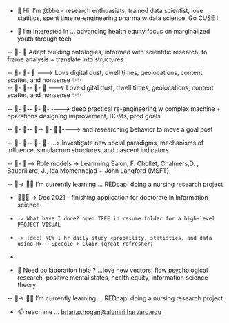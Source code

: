 - 👋 Hi, I’m @bbe  - research enthuasiats, trained data scientist, love statitics, spent time re-engineering pharma w data science. Go CUSE !

- 👀 I’m interested in ... advancing health equity focus on marginalized youth through tech  

-- 👀- 👀  Adept building ontologies, informed with scientific research, to frame analysis + translate into structures  

-- 👀- 👀-  👀 ---> Love digital dust, dwell times, geolocations, content scatter, and nonsense  ✨✨  
-- 👀- 👀-- 👀- 👀 ---> Love digital dust, dwell times, geolocations, content scatter, and nonsense  ✨✨  

-- 👀- 👀-- 👀- 👀- ----> deep practical re-engineering w complex machine + operations designing improvement, BOMs, prod goals 

-- 👀- 👀-- 👀-- 👀- 👀✨----> and researching behavior to move a goal post  

-- 👀- 👀-- 👀- 👀- ...> Investigate new social paradigms, mechanisms of influence, simulacrum structures, and nascent indicators  

-- 👀- 👀--> Role models -> Leanrning Salon, F. Chollet, Chalmers,D. , Baudrillard, J., Ida Momennejad + John Langford (MSFT), 

-- 👀-> 🌱✨ I’m currently learning ... REDcap! doing a nursing research project

- 🌱✨✨ -> Dec 2021 - finishing application for doctorate in information science  

-     -> What have I done? open TREE in resume folder for a high-level PROJECT VISUAL
-     -> (dec) NEW 1 hr daily study <probaility, statistics, and data using R> - Speegle + Clair (great refresher)  
-     
- 💞️ Need collaboration help ? ...love new vectors: flow psychological research, positive mental states, health equity, information science theory  

-- 👀-> 🌱✨ I’m currently learning ... REDcap! doing a nursing research project
- 📫 reach me ... brian.p.hogan@alumni.harvard.edu  

<!---
bbe2/bbe2 is a ✨ special ✨ repository because its `README.md` (this file) appears on your GitHub profile.
You can click the Preview link to take a look at your changes.
--->
